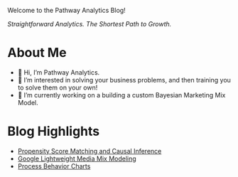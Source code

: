 Welcome to the Pathway Analytics Blog!

_Straightforward Analytics. The Shortest Path to Growth._

# About Me
- 👋 Hi, I’m Pathway Analytics.
- 👀 I’m interested in solving your business problems, and then training you to solve them on your own!
- 🌱 I’m currently working on a building a custom Bayesian Marketing Mix Model.

# Blog Highlights

* [Propensity Score Matching and Causal Inference](/ab_testing/PropensityScoreMatching.md)
* [Google Lightweight Media Mix Modeling](/bayesian/LightweightMMM.md)
* [Process Behavior Charts](/blog/process_behavior_chart.md)
